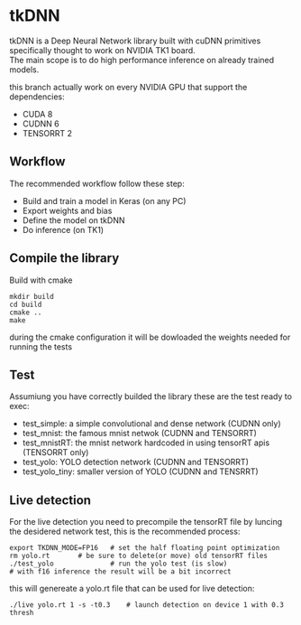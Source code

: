 # tkDNN
tkDNN is a Deep Neural Network library built with cuDNN primitives specifically thought to work on NVIDIA TK1 board.<br>
The main scope is to do high performance inference on already trained models.

this branch actually work on every NVIDIA GPU that support the dependencies:
* CUDA 8
* CUDNN 6
* TENSORRT 2

## Workflow
The recommended workflow follow these step:
* Build and train a model in Keras (on any PC)
* Export weights and bias 
* Define the model on tkDNN
* Do inference (on TK1)

## Compile the library
Build with cmake
```
mkdir build
cd build
cmake ..
make
```
during the cmake configuration it will be dowloaded the weights needed for running
the tests

## Test
Assumiung you have correctly builded the library these are the test ready to exec:
* test_simple: a simple convolutional and dense network (CUDNN only)
* test_mnist: the famous mnist netwok (CUDNN and TENSORRT)
* test_mnistRT: the mnist network hardcoded in using tensorRT apis (TENSORRT only)
* test_yolo: YOLO detection network (CUDNN and TENSORRT)
* test_yolo_tiny: smaller version of YOLO (CUDNN and TENSRRT)

## Live detection
For the live detection you need to precompile the tensorRT file by luncing the desidered network test, this is the recommended process:
```
export TKDNN_MODE=FP16   # set the half floating point optimization
rm yolo.rt		 # be sure to delete(or move) old tensorRT files
./test_yolo              # run the yolo test (is slow)
# with f16 inference the result will be a bit incorrect
```
this will genereate a yolo.rt file that can be used for live detection:
```
./live yolo.rt 1 -s -t0.3    # launch detection on device 1 with 0.3 thresh
```


